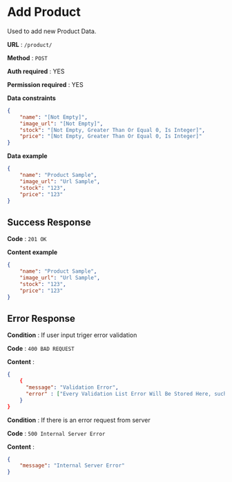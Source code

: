 # Add Product

Used to add new Product Data.

**URL** : `/product/`

**Method** : `POST`

**Auth required** : YES

**Permission required** : YES

**Data constraints**

```json
{
    "name": "[Not Empty]",
    "image_url": "[Not Empty]",
    "stock": "[Not Empty, Greater Than Or Equal 0, Is Integer]",
    "price": "[Not Empty, Greater Than Or Equal 0, Is Integer]"
}
```

**Data example**

```json
{
    "name": "Product Sample",
    "image_url": "Url Sample",
    "stock": "123",
    "price": "123"
}
```

## Success Response

**Code** : `201 OK`

**Content example**

```json
{
    "name": "Product Sample",
    "image_url": "Url Sample",
    "stock": "123",
    "price": "123"
}
```

## Error Response

**Condition** : If user input triger error validation

**Code** : `400 BAD REQUEST`

**Content** :

```json
{
    {
      "message": "Validation Error",
      "error" : ["Every Validation List Error Will Be Stored Here, such as 'Name Required' or 'Stock must be an Integer' etc"]
    }
}
```

**Condition** : If there is an error request from server

**Code** : `500 Internal Server Error`

**Content** : 
```json
{
    "message": "Internal Server Error"
}
```